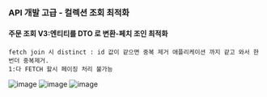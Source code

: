 ### API 개발 고급 - 컬렉션 조회 최적화
#### 주문 조회 V3:엔티티를 DTO 로 변환-페치 조인 최적화
```
fetch join 시 distinct : id 값이 같으면 중복 제거 애플리케이션 까지 같고 와서 한번더 중복제거.
1:다 FETCH 할시 페이징 처리 불가능
```

![image](https://user-images.githubusercontent.com/40969203/107144033-bd22cb00-697b-11eb-8ef4-5cd70e6d0624.png)
![image](https://user-images.githubusercontent.com/40969203/107144034-bf852500-697b-11eb-8a69-6773a3d77c8d.png)
![image](https://user-images.githubusercontent.com/40969203/107144035-c1e77f00-697b-11eb-9668-f6cd760ddd21.png)

 